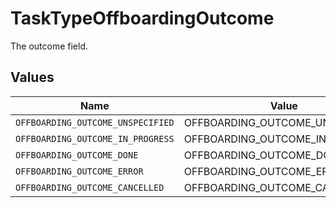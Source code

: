 # TaskTypeOffboardingOutcome

The outcome field.


## Values

| Name                              | Value                             |
| --------------------------------- | --------------------------------- |
| `OFFBOARDING_OUTCOME_UNSPECIFIED` | OFFBOARDING_OUTCOME_UNSPECIFIED   |
| `OFFBOARDING_OUTCOME_IN_PROGRESS` | OFFBOARDING_OUTCOME_IN_PROGRESS   |
| `OFFBOARDING_OUTCOME_DONE`        | OFFBOARDING_OUTCOME_DONE          |
| `OFFBOARDING_OUTCOME_ERROR`       | OFFBOARDING_OUTCOME_ERROR         |
| `OFFBOARDING_OUTCOME_CANCELLED`   | OFFBOARDING_OUTCOME_CANCELLED     |